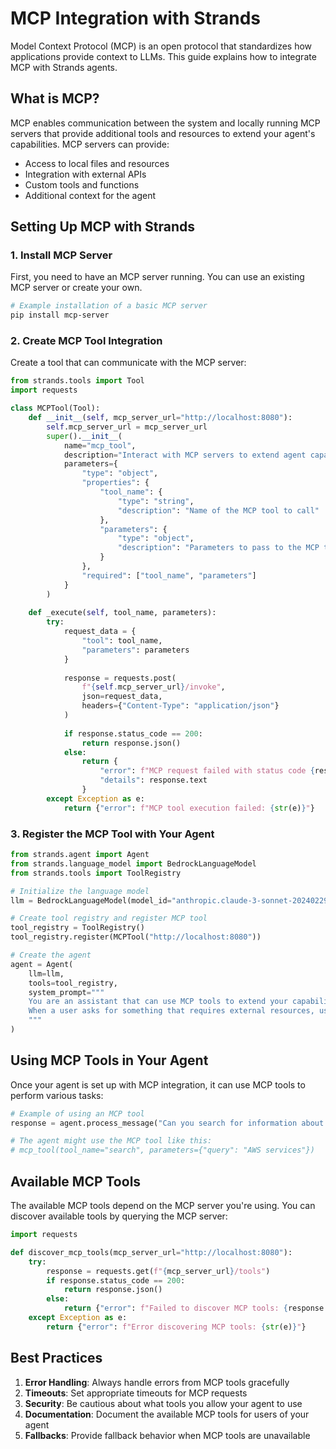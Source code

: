 # MCP Integration with Strands

Model Context Protocol (MCP) is an open protocol that standardizes how applications provide context to LLMs. This guide explains how to integrate MCP with Strands agents.

## What is MCP?

MCP enables communication between the system and locally running MCP servers that provide additional tools and resources to extend your agent's capabilities. MCP servers can provide:

- Access to local files and resources
- Integration with external APIs
- Custom tools and functions
- Additional context for the agent

## Setting Up MCP with Strands

### 1. Install MCP Server

First, you need to have an MCP server running. You can use an existing MCP server or create your own.

```bash
# Example installation of a basic MCP server
pip install mcp-server
```

### 2. Create MCP Tool Integration

Create a tool that can communicate with the MCP server:

```python
from strands.tools import Tool
import requests

class MCPTool(Tool):
    def __init__(self, mcp_server_url="http://localhost:8080"):
        self.mcp_server_url = mcp_server_url
        super().__init__(
            name="mcp_tool",
            description="Interact with MCP servers to extend agent capabilities",
            parameters={
                "type": "object",
                "properties": {
                    "tool_name": {
                        "type": "string",
                        "description": "Name of the MCP tool to call"
                    },
                    "parameters": {
                        "type": "object",
                        "description": "Parameters to pass to the MCP tool"
                    }
                },
                "required": ["tool_name", "parameters"]
            }
        )
    
    def _execute(self, tool_name, parameters):
        try:
            request_data = {
                "tool": tool_name,
                "parameters": parameters
            }
            
            response = requests.post(
                f"{self.mcp_server_url}/invoke",
                json=request_data,
                headers={"Content-Type": "application/json"}
            )
            
            if response.status_code == 200:
                return response.json()
            else:
                return {
                    "error": f"MCP request failed with status code {response.status_code}",
                    "details": response.text
                }
        except Exception as e:
            return {"error": f"MCP tool execution failed: {str(e)}"}
```

### 3. Register the MCP Tool with Your Agent

```python
from strands.agent import Agent
from strands.language_model import BedrockLanguageModel
from strands.tools import ToolRegistry

# Initialize the language model
llm = BedrockLanguageModel(model_id="anthropic.claude-3-sonnet-20240229-v1:0")

# Create tool registry and register MCP tool
tool_registry = ToolRegistry()
tool_registry.register(MCPTool("http://localhost:8080"))

# Create the agent
agent = Agent(
    llm=llm,
    tools=tool_registry,
    system_prompt="""
    You are an assistant that can use MCP tools to extend your capabilities.
    When a user asks for something that requires external resources, use the mcp_tool.
    """
)
```

## Using MCP Tools in Your Agent

Once your agent is set up with MCP integration, it can use MCP tools to perform various tasks:

```python
# Example of using an MCP tool
response = agent.process_message("Can you search for information about AWS services?")

# The agent might use the MCP tool like this:
# mcp_tool(tool_name="search", parameters={"query": "AWS services"})
```

## Available MCP Tools

The available MCP tools depend on the MCP server you're using. You can discover available tools by querying the MCP server:

```python
import requests

def discover_mcp_tools(mcp_server_url="http://localhost:8080"):
    try:
        response = requests.get(f"{mcp_server_url}/tools")
        if response.status_code == 200:
            return response.json()
        else:
            return {"error": f"Failed to discover MCP tools: {response.status_code}"}
    except Exception as e:
        return {"error": f"Error discovering MCP tools: {str(e)}"}
```

## Best Practices

1. **Error Handling**: Always handle errors from MCP tools gracefully
2. **Timeouts**: Set appropriate timeouts for MCP requests
3. **Security**: Be cautious about what tools you allow your agent to use
4. **Documentation**: Document the available MCP tools for users of your agent
5. **Fallbacks**: Provide fallback behavior when MCP tools are unavailable
